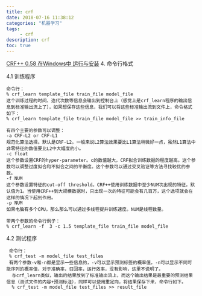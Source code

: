 ```yaml
---
title: crf
date: 2018-07-16 11:38:12
categories: "机器学习"
tags:
     - crf
description: crf
toc: true
---
```


[CRF++ 0.58 在Windows中 运行与安装](https://blog.csdn.net/u013736042/article/details/41440045)
4. 命令行格式

4.1 训练程序

    命令行：
    % crf_learn template_file train_file model_file
    这个训练过程的时间、迭代次数等信息会输出到控制台上（感觉上是crf_learn程序的输出信息到标准输出流上了），如果想保存这些信息，我们可以将这些标准输出流到文件上，命令格式如下：
    % crf_learn template_file train_file model_file >> train_info_file

    有四个主要的参数可以调整：
    -a CRF-L2 or CRF-L1     
    规范化算法选择。默认是CRF-L2。一般来说L2算法效果要比L1算法稍微好一点，虽然L1算法中非零特征的数值要比L2中大幅度的小。
    -c float
    这个参数设置CRF的hyper-parameter。c的数值越大，CRF拟合训练数据的程度越高。这个参数可以调整过度拟合和不拟合之间的平衡度。这个参数可以通过交叉验证等方法寻找较优的参数。
    -f NUM
    这个参数设置特征的cut-off threshold。CRF++使用训练数据中至少NUM次出现的特征。默认值为1。当使用CRF++到大规模数据时，只出现一次的特征可能会有几百万，这个选项就会在这样的情况下起到作用。
    -p NUM
    如果电脑有多个CPU，那么那么可以通过多线程提升训练速度。NUM是线程数量。

    带两个参数的命令行例子：
    % crf_learn -f  3 -c 1.5 template_file train_file model_file


<!--more-->

4.2 测试程序

     命令行：
     % crf_test -m model_file test_files
     有两个参数-v和-n都是显示一些信息的，-v可以显示预测标签的概率值，-n可以显示不同可能序列的概率值，对于准确率，召回率，运行效率，没有影响，这里不说明了。
      与crf_learn类似，输出的结果放到了标准输出流上，而这个输出结果是最重要的预测结果信息（测试文件的内容+预测标注），同样可以使用重定向，将结果保存下来，命令行如下。
      % crf_test -m model_file test_files >> result_file
